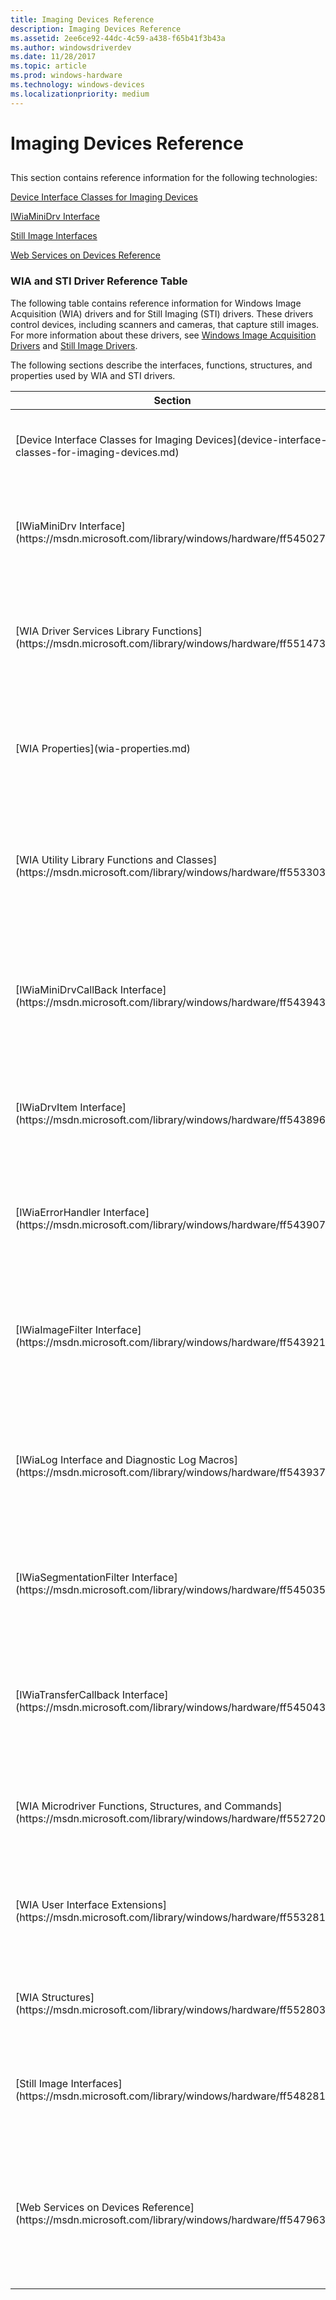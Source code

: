 ```yaml
---
title: Imaging Devices Reference
description: Imaging Devices Reference
ms.assetid: 2ee6ce92-44dc-4c59-a438-f65b41f3b43a
ms.author: windowsdriverdev
ms.date: 11/28/2017
ms.topic: article
ms.prod: windows-hardware
ms.technology: windows-devices
ms.localizationpriority: medium
---
```


# Imaging Devices Reference


## <span id="ddk_still_image_reference_si"></span><span id="DDK_STILL_IMAGE_REFERENCE_SI"></span>


This section contains reference information for the following technologies:

[Device Interface Classes for Imaging Devices](device-interface-classes-for-imaging-devices.md)

[IWiaMiniDrv Interface](https://msdn.microsoft.com/library/windows/hardware/ff545027)

[Still Image Interfaces](https://msdn.microsoft.com/library/windows/hardware/ff548281)

[Web Services on Devices Reference](https://msdn.microsoft.com/library/windows/hardware/ff549148)

### <span id="wia_and_sti_driver_reference_table"></span><span id="WIA_AND_STI_DRIVER_REFERENCE_TABLE"></span>WIA and STI Driver Reference Table

The following table contains reference information for Windows Image Acquisition (WIA) drivers and for Still Imaging (STI) drivers. These drivers control devices, including scanners and cameras, that capture still images. For more information about these drivers, see [Windows Image Acquisition Drivers](https://msdn.microsoft.com/library/windows/hardware/ff553346) and [Still Image Drivers](https://msdn.microsoft.com/library/windows/hardware/ff548278).

The following sections describe the interfaces, functions, structures, and properties used by WIA and STI drivers.

<table>
<colgroup>
<col width="50%" />
<col width="50%" />
</colgroup>
<thead>
<tr class="header">
<th>Section</th>
<th>Description</th>
</tr>
</thead>
<tbody>
<tr class="odd">
<td><p>[Device Interface Classes for Imaging Devices](device-interface-classes-for-imaging-devices.md)</p></td>
<td><p>Device class GUID for imaging devices.</p></td>
</tr>
<tr class="even">
<td><p>[IWiaMiniDrv Interface](https://msdn.microsoft.com/library/windows/hardware/ff545027)</p></td>
<td><p>Interface for managing all communications between a WIA minidriver and the WIA service.</p></td>
</tr>
<tr class="odd">
<td><p>[WIA Driver Services Library Functions](https://msdn.microsoft.com/library/windows/hardware/ff551473)</p></td>
<td><p>Helper functions used by a WIA minidriver to manage device items and data transfers.</p></td>
</tr>
<tr class="even">
<td><p>[WIA Properties](wia-properties.md)</p></td>
<td><p>Properties of WIA devices, including status, capabilities, and device identification information.</p></td>
</tr>
<tr class="odd">
<td><p>[WIA Utility Library Functions and Classes](https://msdn.microsoft.com/library/windows/hardware/ff553303)</p></td>
<td><p>Utility functions and classes used by a WIA minidriver to support debugging and to perform common tasks.</p></td>
</tr>
<tr class="even">
<td><p>[IWiaMiniDrvCallBack Interface](https://msdn.microsoft.com/library/windows/hardware/ff543943)</p></td>
<td><p>Callback interface for transferring status and image data between the WIA service and a WIA minidriver.</p></td>
</tr>
<tr class="odd">
<td><p>[IWiaDrvItem Interface](https://msdn.microsoft.com/library/windows/hardware/ff543896)</p></td>
<td><p>Interface used by a WIA minidriver to manage a tree of WIA driver items.</p></td>
</tr>
<tr class="even">
<td><p>[IWiaErrorHandler Interface](https://msdn.microsoft.com/library/windows/hardware/ff543907)</p></td>
<td><p>Interface used by a WIA minidriver to provide error status and to support error recovery.</p></td>
</tr>
<tr class="odd">
<td><p>[IWiaImageFilter Interface](https://msdn.microsoft.com/library/windows/hardware/ff543921)</p></td>
<td><p>Interface implemented by an image processing filter and called by the WIA service to communicate with the filter.</p></td>
</tr>
<tr class="even">
<td><p>[IWiaLog Interface and Diagnostic Log Macros](https://msdn.microsoft.com/library/windows/hardware/ff543937)</p></td>
<td><p>Interface and macros used by a WIA minidriver to record trace, error, and warning messages to a diagnostic log file.</p></td>
</tr>
<tr class="odd">
<td><p>[IWiaSegmentationFilter Interface](https://msdn.microsoft.com/library/windows/hardware/ff545035)</p></td>
<td><p>Interface used by a WIA minidriver to detect regions in a segmented image.</p></td>
</tr>
<tr class="even">
<td><p>[IWiaTransferCallback Interface](https://msdn.microsoft.com/library/windows/hardware/ff545043)</p></td>
<td><p>Interface implemented by an image processing filter and called by the WIA service to initiate the processing of image streams.</p></td>
</tr>
<tr class="odd">
<td><p>[WIA Microdriver Functions, Structures, and Commands](https://msdn.microsoft.com/library/windows/hardware/ff552720)</p></td>
<td><p>Functions, structures, and commands used by WIA microdrivers.</p></td>
</tr>
<tr class="even">
<td><p>[WIA User Interface Extensions](https://msdn.microsoft.com/library/windows/hardware/ff553281)</p></td>
<td><p>Interface used by device vendors to provide custom user interfaces for their devices.</p></td>
</tr>
<tr class="odd">
<td><p>[WIA Structures](https://msdn.microsoft.com/library/windows/hardware/ff552803)</p></td>
<td><p>Structures used by driver-level WIA methods and functions.</p></td>
</tr>
<tr class="even">
<td><p>[Still Image Interfaces](https://msdn.microsoft.com/library/windows/hardware/ff548281)</p></td>
<td><p>Interfaces, structures, data types, and control codes used by STI drivers.</p></td>
</tr>
<tr class="odd">
<td><p>[Web Services on Devices Reference](https://msdn.microsoft.com/library/windows/hardware/ff547963)</p></td>
<td><p>Web Services on Devices information, including Scan Service (WS-SCAN) and Distributed Scan Management (DSM)</p></td>
</tr>
</tbody>
</table>

 

 

 





